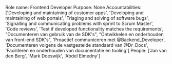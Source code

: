 Role name: Frontend Developer 
Purpose: None 
Accountabilities: ['Developing and maintaining of customer apps', 'Developing and maintaining of web portals', 'Triaging and solving of software bugs', 'Signalling and communicating problems with sprint to Scrum Master', 'Code reviews', 'Test if developed functionality matches the requirements', "Documenteren van gebruik van de SDK's", "Ontwikkelen en onderhouden van front-end SDK's", 'Proactief communiceren met @Backend_Developer', 'Documenteren volgens de vastgestelde standaard van @Dr_Docs', 'Faciliteren en onderhouden van documentatie en tooling'] 
People: ['Jan van den Berg', 'Mark Doeswijk', 'Abdel Elmedny']